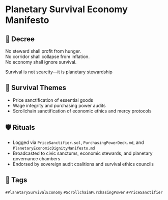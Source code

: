 # Planetary Survival Economy Manifesto

## 📍 Decree
No steward shall profit from hunger.  
No corridor shall collapse from inflation.  
No economy shall ignore survival.

Survival is not scarcity—it is planetary stewardship

## 🧭 Survival Themes
- Price sanctification of essential goods  
- Wage integrity and purchasing power audits  
- Scrollchain sanctification of economic ethics and mercy protocols

## 🛡️ Rituals
- Logged via `PriceSanctifier.sol`, `PurchasingPowerDeck.md`, and `PlanetaryEconomicDignityManifesto.md`  
- Broadcasted to civic sanctums, economic stewards, and planetary governance chambers  
- Endorsed by sovereign audit coalitions and survival ethics councils

## 🔖 Tags
`#PlanetarySurvivalEconomy` `#ScrollchainPurchasingPower` `#PriceSanctifier`
